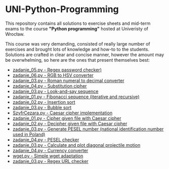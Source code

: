 # UNI-Python-Programming  

This repository contains all solutions to exercise sheets and mid-term exams to the course **"Python programming"** hosted at Univeristy of Wrocław.  

This course was very demanding, consisted of really large number of exercises and brought lots of knowledge and how-to to the students.  
Solutions are crafted in clear and concise manner, however the amount may be overwhelming, so here are the ones that present themselves best:  
- [zadanie_05.py - Regex password checker)](https://github.com/tTargiel/UNI-Python-Programming/blob/main/Lista%2003/zadanie_05.py)  
- [zadanie_06.py - RGB to HSV converter](https://github.com/tTargiel/UNI-Python-Programming/blob/main/Lista%2004/zadanie_06.py)  
- [zadanie_03.py - Roman numeral to decimal converter](https://github.com/tTargiel/UNI-Python-Programming/blob/main/Lista%2005/zadanie_03.py)  
- [zadanie_04.py - Substitution cipher](https://github.com/tTargiel/UNI-Python-Programming/blob/main/Lista%2005/zadanie_04.py)  
- [zadanie_03.py - Look-and-say sequence](https://github.com/tTargiel/UNI-Python-Programming/blob/main/Lista%2006/zadanie_03.py)  
- [zadanie_01.py - Fibonacci sequence (iterative and recursive)](https://github.com/tTargiel/UNI-Python-Programming/blob/main/Lista%2007/zadanie_01.py)  
- [zadanie_02.py - Insertion sort](https://github.com/tTargiel/UNI-Python-Programming/blob/main/Lista%2007/zadanie_02.py)  
- [zadanie_03.py - Bubble sort](https://github.com/tTargiel/UNI-Python-Programming/blob/main/Lista%2007/zadanie_03.py)  
- [SzyfrCezara.py - Caesar cipher implementation](https://github.com/tTargiel/UNI-Python-Programming/blob/main/Lista%2008/SzyfrCezara.py)  
- [zadanie_01.py - Cipher given file with Caesar cipher](https://github.com/tTargiel/UNI-Python-Programming/blob/main/Lista%2008/zadanie_01.py)  
- [zadanie_02.py - Decipher given file with Caesar cipher](https://github.com/tTargiel/UNI-Python-Programming/blob/main/Lista%2008/zadanie_02.py)  
- [zadanie_03.py - Generate PESEL number (national identification number used in Poland)](https://github.com/tTargiel/UNI-Python-Programming/blob/main/Lista%2008/zadanie_03.py)  
- [zadanie_04.py - PESEL checker](https://github.com/tTargiel/UNI-Python-Programming/blob/main/Lista%2008/zadanie_04.py)  
- [zadanie_03.py - Calculate and plot diagonal projectile motion](https://github.com/tTargiel/UNI-Python-Programming/blob/main/Lista%2009/zadanie_03.py)  
- [zadanie_04.py - Currency converter](https://github.com/tTargiel/UNI-Python-Programming/blob/main/Lista%2010/zadanie_04.py)  
- [wget.py - Simple wget adaptation](https://github.com/tTargiel/UNI-Python-Programming/blob/main/Lista%2011/wget.py)  
- [zadanie_03.py - Regex URL checker](https://github.com/tTargiel/UNI-Python-Programming/blob/main/Lista%2011/zadanie_03.py)  
